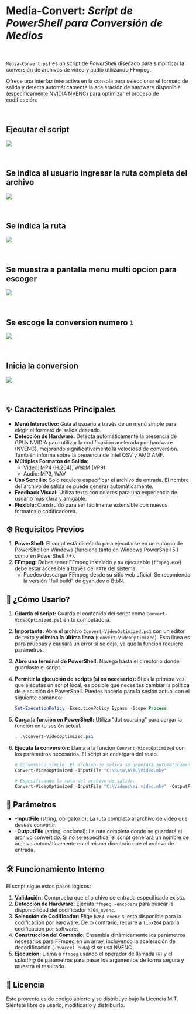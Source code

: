 # Media-Convert: _Script de PowerShell para Conversión de Medios_

<br>

`Media-Convert.ps1` es un script de _PowerShell_ diseñado para simplificar la conversión de archivos de video y audio utilizando FFmpeg. 

Ofrece una interfaz interactiva en la consola para seleccionar el formato de salida y detecta automáticamente la aceleración de hardware disponible (específicamente NVIDIA NVENC) para optimizar el proceso de codificación.

<br>

## Ejecutar el script

![](assets/conversor-video-0.png)

<br>

## Se indica al usuario ingresar la ruta completa del archivo

![](assets/conversor-video-1.png)

<br>

## Se indica la ruta

![](assets/conversor-video-2.png)

<br>

## Se muestra a pantalla menu multi opcion para escoger

![](assets/conversor-video-3.png)

<br>

## Se escoge la conversion numero `1`

![](assets/conversor-video-4.png)

<br>

## Inicia la conversion

![](assets/conversor-video-5.png)

<br>


## ✨ Características Principales

*   **Menú Interactivo:** Guía al usuario a través de un menú simple para elegir el formato de salida deseado.
*   **Detección de Hardware:** Detecta automáticamente la presencia de GPUs NVIDIA para utilizar la codificación acelerada por hardware (NVENC), mejorando significativamente la velocidad de conversión. También informa sobre la presencia de Intel QSV y AMD AMF.
*   **Múltiples Formatos de Salida:**
    *   Video: MP4 (H.264), WebM (VP9)
    *   Audio: MP3, WAV
*   **Uso Sencillo:** Solo requiere especificar el archivo de entrada. El nombre del archivo de salida se puede generar automáticamente.
*   **Feedback Visual:** Utiliza texto con colores para una experiencia de usuario más clara y amigable.
*   **Flexible:** Construido para ser fácilmente extensible con nuevos formatos o codificadores.

## ⚙️ Requisitos Previos

1.  **PowerShell:** El script está diseñado para ejecutarse en un entorno de PowerShell en Windows (funciona tanto en Windows PowerShell 5.1 como en PowerShell 7+).
2.  **FFmpeg:** Debes tener FFmpeg instalado y su ejecutable (`ffmpeg.exe`) debe estar accesible a través del `PATH` del sistema.
    *   Puedes descargar FFmpeg desde su sitio web oficial. Se recomienda la versión "full build" de gyan.dev o BtbN.

## 🚀 ¿Cómo Usarlo?

1.  **Guarda el script:** Guarda el contenido del script como `Convert-VideoOptimized.ps1` en tu computadora.
2.  **Importante:** Abre el archivo `Convert-VideoOptimized.ps1` con un editor de texto y **elimina la última línea** (`Convert-VideoOptimized`). Esta línea es para pruebas y causará un error si se deja, ya que la función requiere parámetros.
3.  **Abre una terminal de PowerShell:** Navega hasta el directorio donde guardaste el script.
4.  **Permitir la ejecución de scripts (si es necesario):** Si es la primera vez que ejecutas un script local, es posible que necesites cambiar la política de ejecución de PowerShell. Puedes hacerlo para la sesión actual con el siguiente comando:
    ```powershell
    Set-ExecutionPolicy -ExecutionPolicy Bypass -Scope Process
    ```

5.  **Carga la función en PowerShell:** Utiliza "dot sourcing" para cargar la función en tu sesión actual.
    ```powershell
    . .\Convert-VideoOptimized.ps1
    ```

6.  **Ejecuta la conversión:** Llama a la función `Convert-VideoOptimized` con los parámetros necesarios. El script se encargará del resto.
    ```powershell
    # Conversión simple. El archivo de salida se generará automáticamente.
    Convert-VideoOptimized -InputFile "C:\Ruta\A\Tu\Video.mkv"

    # Especificando la ruta del archivo de salida.
    Convert-VideoOptimized -InputFile "C:\Videos\mi_video.mkv" -OutputFile "C:\Videos\convertido.mp4"
    ```

## 🔧 Parámetros

*   **-InputFile** (string, obligatorio): La ruta completa al archivo de video que deseas convertir.
*   **-OutputFile** (string, opcional): La ruta completa donde se guardará el archivo convertido. Si no se especifica, el script generará un nombre de archivo automáticamente en el mismo directorio que el archivo de entrada.

## 🛠️ Funcionamiento Interno

El script sigue estos pasos lógicos:

1.  **Validación:** Comprueba que el archivo de entrada especificado exista.
2.  **Detección de Hardware:** Ejecuta `ffmpeg -encoders` para buscar la disponibilidad del codificador `h264_nvenc`.
3.  **Selección de Codificador:** Elige `h264_nvenc` si está disponible para la codificación por hardware. De lo contrario, recurre a `libx264` para la codificación por software.
4.  **Construcción del Comando:** Ensambla dinámicamente los parámetros necesarios para FFmpeg en un array, incluyendo la aceleración de decodificación (`-hwaccel cuda`) si se usa NVENC.
5.  **Ejecución:** Llama a `ffmpeg` usando el operador de llamada (`&`) y el *splatting* de parámetros para pasar los argumentos de forma segura y muestra el resultado.

## 📄 Licencia

Este proyecto es de código abierto y se distribuye bajo la Licencia MIT. Siéntete libre de usarlo, modificarlo y distribuirlo.